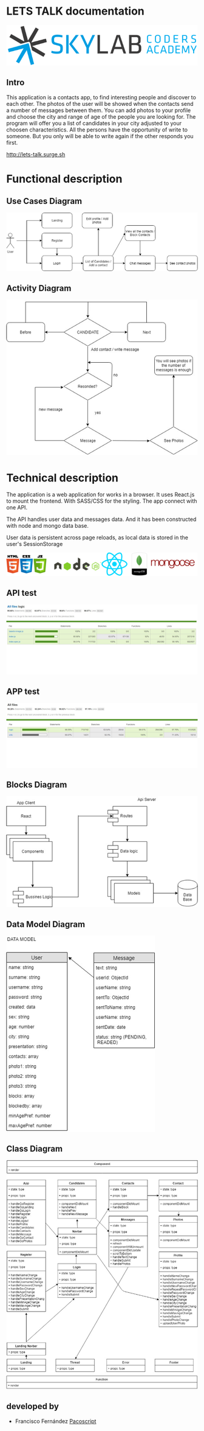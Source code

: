 
# LETS TALK documentation

![](images/logoSkylab.png)

## Intro

This application is a contacts app, to find interesting people and discover to each other. The photos of the user will be showed when the contacts send a number of messages between them. You can add photos to your profile and choose the city and range of age of the people you are looking for. The program will offer you a list of candidates in your city adjusted to your choosen characteristics.
All the persons have the opportunity of write to someone. But you only will be able to write again if the other responds you first. 

http://lets-talk.surge.sh


# Functional description

## Use Cases Diagram

![](images/Uses_case_Diagram.jpg)

## Activity Diagram

![](images/Activity_Diagram.jpg)


# Technical description
The application is a web application for works in a browser. It uses React.js to mount the frontend. With SASS/CSS for the styling. The app connect with one API.

The API handles user data and messages data. And it has been constructed with node and mongo data base.

User data is persistent across page reloads, as local data is stored in the user's SessionStorage


![](images/slidesLogos.png)

## API test

![](images/API_Test.jpg)

## APP test

![](images/APP_Test.jpg)

## Blocks Diagram

![](images/Blocks_Diagram.jpg)

## Data Model Diagram

![](images/Data_Model_Diagram.jpg) 

## Class Diagram

![](images/Class_Diagram.jpg) 

## developed by


- Francisco Fernández [Pacoscript](https://github.com/Pacoscript)

